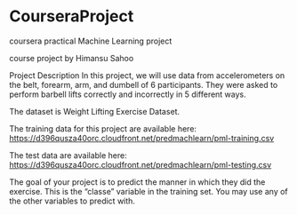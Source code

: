 # CourseraProject
coursera practical Machine Learning project

course project by Himansu Sahoo

Project Description
In this project, we will use data from accelerometers on the belt, forearm, arm, and dumbell of 6 participants. They were asked to perform barbell lifts correctly and incorrectly in 5 different ways.

The dataset is Weight Lifting Exercise Dataset.

The training data for this project are available here: https://d396qusza40orc.cloudfront.net/predmachlearn/pml-training.csv

The test data are available here: https://d396qusza40orc.cloudfront.net/predmachlearn/pml-testing.csv

The goal of your project is to predict the manner in which they did the exercise. This is the “classe” variable in the training set. You may use any of the other variables to predict with.

